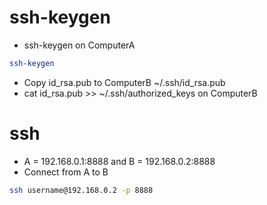 ssh-keygen
=====
* ssh-keygen on ComputerA
```bash
ssh-keygen
```
* Copy id\_rsa.pub to ComputerB ~/.ssh/id\_rsa.pub
* cat id\_rsa.pub >> ~/.ssh/authorized\_keys on ComputerB

ssh
=====
* A = 192.168.0.1:8888 and B = 192.168.0.2:8888
* Connect from A to B
```bash
ssh username@192.168.0.2 -p 8888
```
